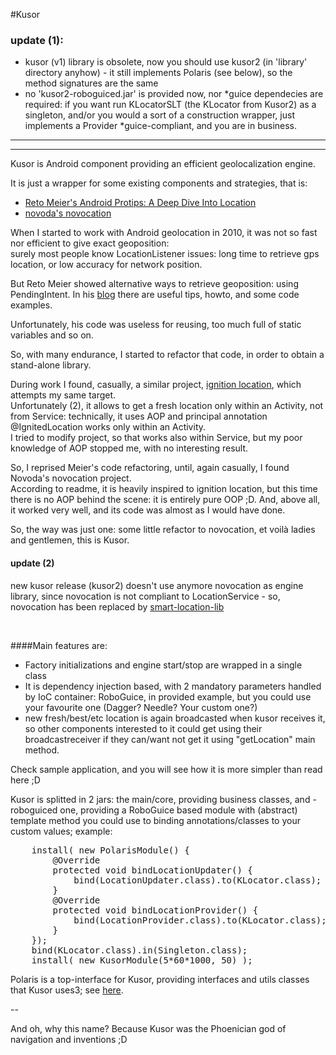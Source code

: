 #Kusor

### update (1): 
 - kusor (v1) library is obsolete, now you should use kusor2 (in 'library' directory anyhow) - it still implements Polaris (see below), so the method signatures are the same
 - no 'kusor2-roboguiced.jar' is provided now, nor \*guice dependecies are required: if you want run KLocatorSLT (the KLocator from Kusor2) as a singleton, and/or you would a sort of a construction wrapper, just implements a Provider<KLocatorSLT> \*guice-compliant, and you are in business.
 
--------------
--------------



Kusor is Android component providing an efficient geolocalization engine.  

It is just a wrapper for some existing components and strategies, that is:

  -  [Reto Meier's Android Protips: A Deep Dive Into Location](https://code.google.com/p/android-protips-location/)
  -  [novoda's novocation](https://github.com/novoda/Novocation)
  
When I started to work with Android geolocation in 2010, it was not so fast nor efficient to give exact geoposition:  
surely most people know LocationListener issues: long time to retrieve gps location, or low accuracy for network position.  

  
But Reto Meier showed alternative ways to retrieve geoposition: using PendingIntent.
In his [blog](http://android-developers.blogspot.it/2011/06/deep-dive-into-location.html) there are useful tips, howto, and some code examples.  

Unfortunately, his code was useless for reusing, too much full of static variables and so on.  

So, with many endurance, I started to refactor that code, in order to obtain a stand-alone library.  

During work I found, casually, a similar project, [ignition location](https://github.com/mttkay/ignition/tree/master/ignition-location), which attempts my same target.  
Unfortunately (2), it allows to get a fresh location only within an Activity, not from Service: technically, it uses AOP and principal annotation @IgnitedLocation works only within an Activity.  
I tried to modify project, so that works also within Service, but my poor knowledge of AOP stopped me, with no interesting result.  

So, I reprised Meier's code refactoring, until, again casually, I found Novoda's novocation project.  
According to readme, it is heavily inspired to ignition location, but this time there is no AOP behind the scene: it is entirely pure OOP ;D. And, above all, it worked very well, and its code was almost as I would have done.


So, the way was just one: some little refactor to novocation, et voilà ladies and gentlemen, this is Kusor.    

#### update (2)
new kusor release (kusor2) doesn't use anymore novocation as engine library, since novocation is not compliant to LocationService - so, novocation has been replaced by [smart-location-lib](https://github.com/mrmans0n/smart-location-lib)   
  
   <br/> 
  
####Main features are:
- Factory initializations and engine start/stop are wrapped in a single class
- It is dependency injection based, with 2 mandatory parameters handled by IoC container: RoboGuice, in provided example, but you could use your favourite one (Dagger? Needle? Your custom one?)
- new fresh/best/etc location is again broadcasted when kusor receives it, so other components interested to it could get using their broadcastreceiver if they can/want not get it using "getLocation" main method.

Check sample application, and you will see how it is more simpler than read here ;D  
  
Kusor is splitted in 2 jars: the main/core, providing business classes, and -roboguiced one, providing a RoboGuice based module with (abstract) template method you could use to binding annotations/classes to your custom values; example:
<pre>
    install( new PolarisModule() {
		@Override
		protected void bindLocationUpdater() {
			bind(LocationUpdater.class).to(KLocator.class);
		}
		@Override
		protected void bindLocationProvider() {
			bind(LocationProvider.class).to(KLocator.class);
		}
	});
	bind(KLocator.class).in(Singleton.class);
	install( new KusorModule(5*60*1000, 50) );
</pre>
Polaris is a top-interface for Kusor, providing interfaces and utils classes that Kusor uses3; see [here](https://github.com/k0smik0/Polaris).  

--

And oh, why this name? Because Kusor was the Phoenician god of navigation and inventions ;D
